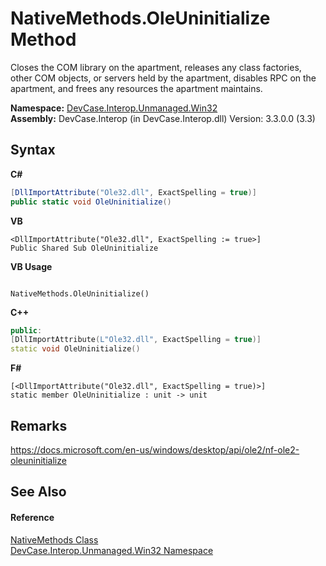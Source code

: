 # NativeMethods.OleUninitialize Method 
 

Closes the COM library on the apartment, releases any class factories, other COM objects, or servers held by the apartment, disables RPC on the apartment, and frees any resources the apartment maintains.

**Namespace:**&nbsp;<a href="N_DevCase_Interop_Unmanaged_Win32">DevCase.Interop.Unmanaged.Win32</a><br />**Assembly:**&nbsp;DevCase.Interop (in DevCase.Interop.dll) Version: 3.3.0.0 (3.3)

## Syntax

**C#**<br />
``` C#
[DllImportAttribute("Ole32.dll", ExactSpelling = true)]
public static void OleUninitialize()
```

**VB**<br />
``` VB
<DllImportAttribute("Ole32.dll", ExactSpelling := true>]
Public Shared Sub OleUninitialize
```

**VB Usage**<br />
``` VB Usage

NativeMethods.OleUninitialize()
```

**C++**<br />
``` C++
public:
[DllImportAttribute(L"Ole32.dll", ExactSpelling = true)]
static void OleUninitialize()
```

**F#**<br />
``` F#
[<DllImportAttribute("Ole32.dll", ExactSpelling = true)>]
static member OleUninitialize : unit -> unit 

```


## Remarks
<a href="https://docs.microsoft.com/en-us/windows/desktop/api/ole2/nf-ole2-oleuninitialize" target="_blank">https://docs.microsoft.com/en-us/windows/desktop/api/ole2/nf-ole2-oleuninitialize</a>

## See Also


#### Reference
<a href="T_DevCase_Interop_Unmanaged_Win32_NativeMethods">NativeMethods Class</a><br /><a href="N_DevCase_Interop_Unmanaged_Win32">DevCase.Interop.Unmanaged.Win32 Namespace</a><br />